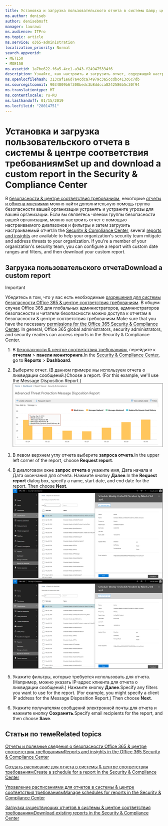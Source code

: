 ```yaml
---
title: Установка и загрузка пользовательского отчета в системы &amp; центре соответствия требованиям
ms.author: deniseb
author: denisebmsft
manager: laurawi
ms.audience: ITPro
ms.topic: article
ms.service: o365-administration
localization_priority: Normal
search.appverid:
- MET150
- MOE150
ms.assetid: 1a7be622-f6a5-4ce1-a343-f249475334f6
description: Узнайте, как настроить и загрузить отчет, содержащий настраиваемый диапазон дат и фильтры безопасности &amp; центре соответствия требованиям.
ms.openlocfilehash: 313caf1e6d7a4cdca74979c3a5ccdbc413c6c7db
ms.sourcegitcommit: 9034809b6f308bedc3b8ddcca8242586b5c30f94
ms.translationtype: MT
ms.contentlocale: ru-RU
ms.lasthandoff: 01/15/2019
ms.locfileid: "28014751"
---
```

# <a name="set-up-and-download-a-custom-report-in-the-security-amp-compliance-center"></a><span data-ttu-id="2235e-103">Установка и загрузка пользовательского отчета в системы &amp; центре соответствия требованиям</span><span class="sxs-lookup"><span data-stu-id="2235e-103">Set up and download a custom report in the Security &amp; Compliance Center</span></span>

<span data-ttu-id="2235e-p101">В [безопасности &amp; центре соответствия требованиям](https://protection.office.com), некоторые [отчеты и обмена мнениями](reports-and-insights-in-security-and-compliance.md) можно найти дополнительную помощь группа безопасности вашей организации устранять и устраните угрозы для вашей организации. Если вы являетесь членом группы безопасности вашей организации, можно настроить отчет с помощью настраиваемого диапазонов и фильтры и затем загрузить настраиваемый отчет.</span><span class="sxs-lookup"><span data-stu-id="2235e-p101">In the [Security &amp; Compliance Center](https://protection.office.com), several [reports and insights](reports-and-insights-in-security-and-compliance.md) are available to help your organization's security team mitigate and address threats to your organization. If you're a member of your organization's security team, you can configure a report with custom date ranges and filters, and then download your custom report.</span></span> 
  
## <a name="download-a-custom-report"></a><span data-ttu-id="2235e-106">Загрузка пользовательского отчета</span><span class="sxs-lookup"><span data-stu-id="2235e-106">Download a custom report</span></span>

> [!IMPORTANT]
> <span data-ttu-id="2235e-p102">Убедитесь в том, что у вас есть необходимые [разрешения для системы безопасности Office 365 &amp; центре соответствия требованиям](permissions-in-the-security-and-compliance-center.md). В общем случае Office 365 для глобальных администраторов, администраторов безопасности и читатели безопасности можно доступа к отчетам в безопасности &amp; центре соответствия требованиям.</span><span class="sxs-lookup"><span data-stu-id="2235e-p102">Make sure that you have the necessary [permissions for the Office 365 Security &amp; Compliance Center](permissions-in-the-security-and-compliance-center.md). In general, Office 365 global administrators, security administrators, and security readers can access reports in the Security &amp; Compliance Center.</span></span> 
  
1. <span data-ttu-id="2235e-109">В [безопасности &amp; центре соответствия требованиям](https://protection.office.com), перейдите к **отчетам** \> **панели мониторинга**.</span><span class="sxs-lookup"><span data-stu-id="2235e-109">In the [Security &amp; Compliance Center](https://protection.office.com), go to **Reports** \> **Dashboard**.</span></span>
    
2. <span data-ttu-id="2235e-p103">Выберите отчет. (В данном примере мы используем отчета о ликвидации сообщений.)</span><span class="sxs-lookup"><span data-stu-id="2235e-p103">Choose a report. (For this example, we'll use the Message Disposition Report.)</span></span><br/>![Выберите запрос отчета, чтобы загрузить отчет](media/b566925d-b9d9-453d-9bdd-f2637c7ba140.png)
  
3. <span data-ttu-id="2235e-113">В левом верхнем углу отчета выберите **запроса отчета**.</span><span class="sxs-lookup"><span data-stu-id="2235e-113">In the upper left corner of the report, choose **Request report**.</span></span>
    
4. <span data-ttu-id="2235e-p104">В диалоговом окне **запрос отчета о** укажите имя, Дата начала и Дата окончания для отчета. Нажмите кнопку **Далее**.</span><span class="sxs-lookup"><span data-stu-id="2235e-p104">In the **Request report** dialog box, specify a name, start date, and end date for the report. Then choose **Next**.</span></span><br/><span data-ttu-id="2235e-116">![В разделе Безопасность &amp; центре соответствия требованиям, выберите отчеты о \> отчеты для загрузки](media/65e625f5-c98c-49fc-9c1f-8c80ec8308fd.png)</span><span class="sxs-lookup"><span data-stu-id="2235e-116">![In the Security &amp; Compliance Center, choose Reports \> Reports for download](media/65e625f5-c98c-49fc-9c1f-8c80ec8308fd.png)</span></span>
  
5. <span data-ttu-id="2235e-p105">Укажите фильтры, которые требуется использовать для отчета. (Например, можно указать IP-адрес клиента для отчета о ликвидации сообщений.) Нажмите кнопку **Далее**.</span><span class="sxs-lookup"><span data-stu-id="2235e-p105">Specify any filters you want to use for the report. (For example, you might specify a client IP address for the Message Disposition Report.) Then choose **Next**.</span></span>
    
6. <span data-ttu-id="2235e-119">Укажите получателям сообщений электронной почты для отчета и нажмите кнопку **Сохранить**.</span><span class="sxs-lookup"><span data-stu-id="2235e-119">Specify email recipients for the report, and then choose **Save**.</span></span>
    
## <a name="related-topics"></a><span data-ttu-id="2235e-120">Статьи по теме</span><span class="sxs-lookup"><span data-stu-id="2235e-120">Related topics</span></span>

[<span data-ttu-id="2235e-121">Отчеты и полезные сведения о безопасности Office 365 &amp; центре соответствия требованиям</span><span class="sxs-lookup"><span data-stu-id="2235e-121">Reports and insights in the Office 365 Security &amp; Compliance Center</span></span>](reports-and-insights-in-security-and-compliance.md)
  
[<span data-ttu-id="2235e-122">Создать расписание для отчета в системы &amp; центре соответствия требованиям</span><span class="sxs-lookup"><span data-stu-id="2235e-122">Create a schedule for a report in the Security &amp; Compliance Center</span></span>](create-a-schedule-for-a-report.md)
  
[<span data-ttu-id="2235e-123">Управление расписаниями для отчетов в системы &amp; центре соответствия требованиям</span><span class="sxs-lookup"><span data-stu-id="2235e-123">Manage schedules for reports in the Security &amp; Compliance Center</span></span>](manage-schedules-for-multiple-reports.md)
  
[<span data-ttu-id="2235e-124">Загрузка существующих отчетов в системы &amp; центре соответствия требованиям</span><span class="sxs-lookup"><span data-stu-id="2235e-124">Download existing reports in the Security &amp; Compliance Center</span></span>](download-existing-reports.md)
  

